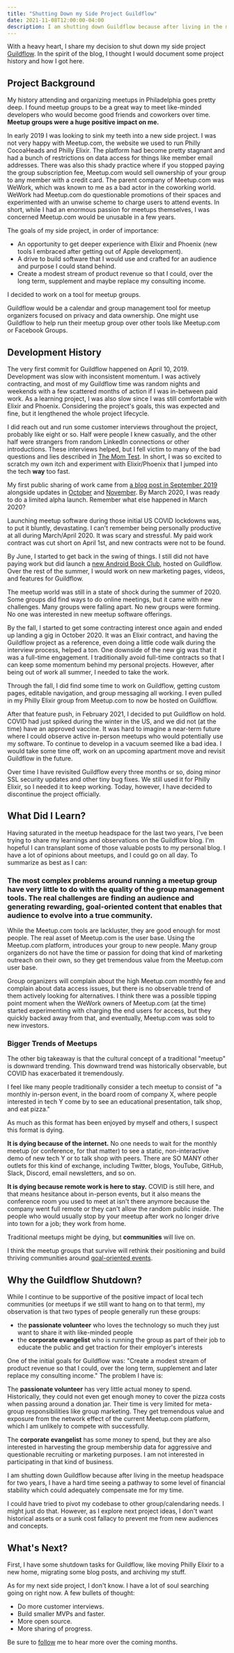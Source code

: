```yaml
---
title: "Shutting Down my Side Project Guildflow"
date: 2021-11-08T12:00:00-04:00
description: I am shutting down Guildflow because after living in the meetup headspace for two years, I have a hard time seeing a pathway to some level of financial stability which could adequately compensate me for my time.
---
```


With a heavy heart, I share my decision to shut down my side project [Guildflow]. In the spirit of the blog, I thought I would document some project history and how I got here.

[Guildflow]: /projects/guildflow/

## Project Background

My history attending and organizing meetups in Philadelphia goes pretty deep. I found meetup groups to be a great way to meet like-minded developers who would become good friends and coworkers over time. **Meetup groups were a huge positive impact on me.** 

In early 2019 I was looking to sink my teeth into a new side project. I was not very happy with Meetup.com, the website we used to run Philly CocoaHeads and Philly Elixir. The platform had become pretty stagnant and had a bunch of restrictions on data access for things like member email addresses. There was also this shady practice where if you stopped paying the group subscription fee, Meetup.com would sell ownership of your group to any member with a credit card. The parent company of Meetup.com was WeWork, which was known to me as a bad actor in the coworking world. WeWork had Meetup.com do questionable promotions of their spaces and experimented with an unwise scheme to charge users to attend events. In short, while I had an enormous passion for meetups themselves, I was concerned Meetup.com would be unusable in a few years.

The goals of my side project, in order of importance:

* An opportunity to get deeper experience with Elixir and Phoenix (new tools I embraced after getting out of Apple development).
* A drive to build software that I would use and crafted for an audience and purpose I could stand behind.
* Create a modest stream of product revenue so that I could, over the long term, supplement and maybe replace my consulting income.

I decided to work on a tool for meetup groups.

Guildflow would be a calendar and group management tool for meetup organizers focused on privacy and data ownership. One might use Guildflow to help run their meetup group over other tools like Meetup.com or Facebook Groups.

## Development History

The very first commit for Guildflow happened on April 10, 2019. Development was slow with inconsistent momentum. I was actively contracting, and most of my Guildflow time was random nights and weekends with a few scattered months of action if I was in-between paid work. As a learning project, I was also slow since I was still comfortable with Elixir and Phoenix. Considering the project's goals, this was expected and fine, but it lengthened the whole project lifecycle.

I did reach out and run some customer interviews throughout the project, probably like eight or so. Half were people I knew casually, and the other half were strangers from random LinkedIn connections or other introductions. These interviews helped, but I fell victim to many of the bad questions and lies described in [The Mom Test](http://momtestbook.com/). In short, I was so excited to scratch my own itch and experiment with Elixir/Phoenix that I jumped into the tech **way** too fast.

My first public sharing of work came from [a blog post in September 2019](https://mikezornek.com/posts/2019/9/my-new-project-club-house-hosting/) alongside updates in [October](http://mikezornek.com/posts/2019/10/club-house-hosting-dev-diary-1/) and [November](https://mikezornek.com/posts/2019/11/club-house-hosting-dev-diary-2/). By March 2020, I was ready to do a limited alpha launch. Remember what else happened in March 2020?

Launching meetup software during those initial US COVID lockdowns was, to put it bluntly, devastating. I can't remember being personally productive at all during March/April 2020. It was scary and stressful. My paid work contract was cut short on April 1st, and new contracts were not to be found.

By June, I started to get back in the swing of things. I still did not have paying work but did launch a [new Android Book Club](https://mikezornek.com/posts/2020/6/an-android-book-club-for-ios-developers/), hosted on Guildflow. Over the rest of the summer, I would work on new marketing pages, videos, and features for Guildflow. 

The meetup world was still in a state of shock during the summer of 2020. Some groups did find ways to do online meetings, but it came with new challenges. Many groups were falling apart. No new groups were forming. No one was interested in new meetup software offerings.

By the fall, I started to get some contracting interest once again and ended up landing a gig in October 2020. It was an Elixir contract, and having the Guildflow project as a reference, even doing a little code walk during the interview process, helped a ton. One downside of the new gig was that it was a full-time engagement. I traditionally avoid full-time contracts so that I can keep some momentum behind my personal projects. However, after being out of work all summer, I needed to take the work.

Through the fall, I did find some time to work on Guildflow, getting custom pages, editable navigation, and group messaging all working. I even pulled in my Philly Elixir group from Meetup.com to now be hosted on Guildflow.

After that feature push, in February 2021, I decided to put Guildflow on hold. COVID had just spiked during the winter in the US, and we did not (at the time) have an approved vaccine. It was hard to imagine a near-term future where I could observe active in-person meetups who would potentially use my software. To continue to develop in a vacuum seemed like a bad idea. I would take some time off, work on an upcoming apartment move and revisit Guildflow in the future.

Over time I have revisited Guildflow every three months or so, doing minor SSL security updates and other tiny bug fixes. We still used it for Philly Elixir, so I needed it to keep working. Today, however, I have decided to discontinue the project officially.

## What Did I Learn?

Having saturated in the meetup headspace for the last two years, I've been trying to share my learnings and observations on the Guildflow blog. I'm hopeful I can transplant some of those valuable posts to my personal blog. I have a lot of opinions about meetups, and I could go on all day. To summarize as best as I can:

### The most complex problems around running a meetup group have very little to do with the quality of the group management tools. The real challenges are finding an audience and generating rewarding, goal-oriented content that enables that audience to evolve into a true community.

While the Meetup.com tools are lackluster, they are good enough for most people. The real asset of Meetup.com is the user base. Using the Meetup.com platform, introduces your group to new people. Many group organizers do not have the time or passion for doing that kind of marketing outreach on their own, so they get tremendous value from the Meetup.com user base.

Group organizers will complain about the high Meetup.com monthly fee and complain about data access issues, but there is no observable trend of them actively looking for alternatives. I think there was a possible tipping point moment when the WeWork owners of Meetup.com (at the time) started experimenting with charging the end users for access, but they quickly backed away from that, and eventually, Meetup.com was sold to new investors.

### Bigger Trends of Meetups

The other big takeaway is that the cultural concept of a traditional "meetup" is downward trending. This downward trend was historically observable, but COVID has exacerbated it tremendously.

I feel like many people traditionally consider a tech meetup to consist of "a monthly in-person event, in the board room of company X, where people interested in tech Y come by to see an educational presentation, talk shop, and eat pizza." 

As much as this format has been enjoyed by myself and others, I suspect this format is dying.

**It is dying because of the internet.** No one needs to wait for the monthly meetup (or conference, for that matter) to see a static, non-interactive demo of new tech Y or to talk shop with peers. There are SO MANY other outlets for this kind of exchange, including Twitter, blogs, YouTube, GitHub, Slack, Discord, email newsletters, and so on. 

**It is dying because remote work is here to stay.** COVID is still here, and that means hesitance about in-person events, but it also means the conference room you used to meet at isn't there anymore because the company went full remote or they can't allow the random public inside. The people who would usually stop by your meetup after work no longer drive into town for a job; they work from home.

Traditional meetups might be dying, but **communities** will live on.

I think the meetup groups that survive will rethink their positioning and build thriving communities around [goal-oriented events](/posts/2020/9/goal-oriented-side-event-ideas/).

## Why the Guildflow Shutdown?

While I continue to be supportive of the positive impact of local tech communities (or meetups if we still want to hang on to that term), my observation is that two types of people generally run these groups:

* the **passionate volunteer** who loves the technology so much they just want to share it with like-minded people
* the **corporate evangelist** who is running the group as part of their job to educate the public and get traction for their employer's interests

One of the initial goals for Guildflow was: "Create a modest stream of product revenue so that I could, over the long term, supplement and later replace my consulting income." The problem I have is:

The **passionate volunteer** has very little actual money to spend. Historically, they could not even get enough money to cover the pizza costs when passing around a donation jar. Their time is very limited for meta-group responsibilities like group marketing. They get tremendous value and exposure from the network effect of the current Meetup.com platform, which I am unlikely to compete with successfully. 

The **corporate evangelist** has some money to spend, but they are also interested in harvesting the group membership data for aggressive and questionable recruiting or marketing purposes. I am not interested in participating in that kind of business.

I am shutting down Guildflow because after living in the meetup headspace for two years, I have a hard time seeing a pathway to some level of financial stability which could adequately compensate me for my time.

I could have tried to pivot my codebase to other group/calendaring needs. I might just do that. However, as I explore next project ideas, I don't want historical assets or a sunk cost fallacy to prevent me from new audiences and concepts.

## What's Next?

First, I have some shutdown tasks for Guildflow, like moving Philly Elixir to a new home, migrating some blog posts, and archiving my stuff.

As for my next side project, I don't know. I have a lot of soul searching going on right now. A few bullets of thought:

* Do more customer interviews.
* Build smaller MVPs and faster.
* More open source.
* More sharing of progress.

Be sure to [follow](https://mikezornek.com/follow/) me to hear more over the coming months.
